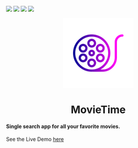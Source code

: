 <img src="https://img.shields.io/github/issues/Harshsngh07/MovieTime?style=flat-square"> <img src="https://img.shields.io/github/forks/Harshsngh07/MovieTime?style=social">
<img src="https://img.shields.io/github/stars/Harshsngh07/MovieTime">
<img src="https://img.shields.io/github/license/Harshsngh07/MovieTime">


<p align="center">
 <img src= "src/assets/movie2.png">
</p>

<h1 align="center">MovieTime</h1></h1>


#### Single search app for all your favorite movies.


<p>See the Live Demo <a href="http://mohub.surge.sh/">here</a> </p>
